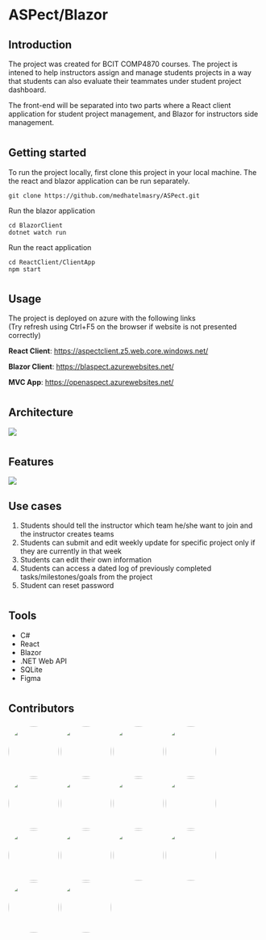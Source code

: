 # ASPect/Blazor

## Introduction

The project was created for BCIT COMP4870 courses. The project is intened to help instructors assign and manage students projects in a way that students can also evaluate their teammates under student project dashboard.

The front-end will be separated into two parts where a React client application for student project management, and Blazor for instructors side management.

#

## Getting started

To run the project locally, first clone this project in your local machine. The the react and blazor application can be run separately.

```code
git clone https://github.com/medhatelmasry/ASPect.git
```

Run the blazor application

```code
cd BlazorClient
dotnet watch run
```

Run the react application

```code
cd ReactClient/ClientApp
npm start
```

#

## Usage

The project is deployed on azure with the following links
<br>
(Try refresh using Ctrl+F5 on the browser if website is not presented correctly)

**React Client**: https://aspectclient.z5.web.core.windows.net/

**Blazor Client**: https://blaspect.azurewebsites.net/

**MVC App**: https://openaspect.azurewebsites.net/

#

## Architecture

<img src="https://cdn.discordapp.com/attachments/786151530478436380/831766887666548756/unknown.png" />

#

## Features
<img src="https://cdn.discordapp.com/attachments/646406971708145704/832135927417143306/unknown.png"/>

## Use cases
1. Students should tell the instructor which team he/she want to join and the instructor creates teams
2. Students can submit and edit weekly update for specific project only if they are currently in that week
3. Students can edit their own information
4. Students can access a dated log of previously completed tasks/milestones/goals from the project 
5. Student can reset password

#


## <span id="07">Tools</span>

- C#
- React
- Blazor
- .NET Web API
- SQLite
- Figma

#

## <span id="08">Contributors</span>

###

<div>
    <a href="https://github.com/Tblack10"><img src="https://avatars.githubusercontent.com/u/22111795?v=4" width="100px" height="100px" style="border-radius:50%"/></a>
    <a href="https://github.com/sung981216"><img src="https://avatars.githubusercontent.com/u/56126874?v=4" width="100px" height="100px" style="border-radius:50%"/></a>
    <a href="https://github.com/jstyle5"><img src="https://avatars.githubusercontent.com/u/54833010?v=4" width="100px" height="100px" style="border-radius:50%"/></a>
    <a href="https://github.com/yogiduzit"><img src="https://avatars.githubusercontent.com/u/40650969?v=4" width="100px" height="100px" style="border-radius:50%"/></a>
    <a href="https://github.com/John9V"><img src="https://avatars.githubusercontent.com/u/56142023?v=4" width="100px" height="100px" style="border-radius:50%"/></a>
    <a href="https://github.com/rickywychoi"><img src="https://avatars.githubusercontent.com/u/36054824?v=4" width="100px" height="100px" style="border-radius:50%"/></a>
    <a href="https://github.com/Danielhongjin"><img src="https://avatars.githubusercontent.com/u/37917799?v=4" width="100px" height="100px" style="border-radius:50%"/></a>
    <a href="https://github.com/Dkim257"><img src="https://avatars.githubusercontent.com/u/43056313?v=4" width="100px" height="100px" style="border-radius:50%"/></a>
    <a href="https://github.com/Maxumane"><img src="https://avatars.githubusercontent.com/u/60531843?v=4" width="100px" height="100px" style="border-radius:50%"/></a>
    <a href="https://github.com/AbeerHaroon"><img src="https://avatars.githubusercontent.com/u/43453761?v=4" width="100px" height="100px" style="border-radius:50%"/></a>
    <a href="https://github.com/AlirezaKakan"><img src="https://avatars.githubusercontent.com/u/45620847?v=4" width="100px" height="100px" style="border-radius:50%"/></a>
    <a href="https://github.com/wizard-adamkay"><img src="https://avatars.githubusercontent.com/u/37917852?v=4" width="100px" height="100px" style="border-radius:50%"/></a>
    <a href="https://github.com/yang052513"><img src="https://avatars.githubusercontent.com/u/52589538?v=4" width="100px" height="100px" style="border-radius:50%"/></a>
    <a href="https://github.com/CiroGuangchengWen"><img src="https://avatars.githubusercontent.com/u/54955984?v=4" width="100px" height="100px" style="border-radius:50%"/></a>
</div>
